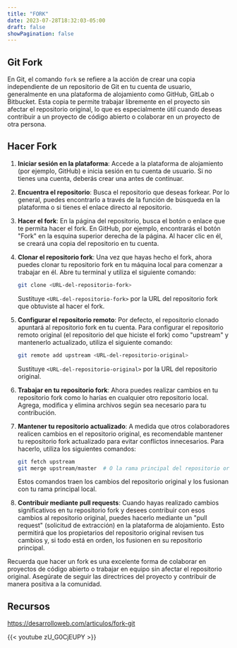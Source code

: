 ```yaml
---
title: "FORK"
date: 2023-07-28T18:32:03-05:00
draft: false
showPagination: false
---
```

## Git Fork

En Git, el comando `fork` se refiere a la acción de crear una copia independiente de un repositorio de Git en tu cuenta de usuario, generalmente en una plataforma de alojamiento como GitHub, GitLab o Bitbucket. Esta copia te permite trabajar libremente en el proyecto sin afectar el repositorio original, lo que es especialmente útil cuando deseas contribuir a un proyecto de código abierto o colaborar en un proyecto de otra persona.

## Hacer Fork

1. **Iniciar sesión en la plataforma**: Accede a la plataforma de alojamiento (por ejemplo, GitHub) e inicia sesión en tu cuenta de usuario. Si no tienes una cuenta, deberás crear una antes de continuar.

2. **Encuentra el repositorio**: Busca el repositorio que deseas forkear. Por lo general, puedes encontrarlo a través de la función de búsqueda en la plataforma o si tienes el enlace directo al repositorio.

3. **Hacer el fork**: En la página del repositorio, busca el botón o enlace que te permita hacer el fork. En GitHub, por ejemplo, encontrarás el botón "Fork" en la esquina superior derecha de la página. Al hacer clic en él, se creará una copia del repositorio en tu cuenta.

4. **Clonar el repositorio fork**: Una vez que hayas hecho el fork, ahora puedes clonar tu repositorio fork en tu máquina local para comenzar a trabajar en él. Abre tu terminal y utiliza el siguiente comando:

   ```bash
   git clone <URL-del-repositorio-fork>
   ```

   Sustituye `<URL-del-repositorio-fork>` por la URL del repositorio fork que obtuviste al hacer el fork.

5. **Configurar el repositorio remoto**: Por defecto, el repositorio clonado apuntará al repositorio fork en tu cuenta. Para configurar el repositorio remoto original (el repositorio del que hiciste el fork) como "upstream" y mantenerlo actualizado, utiliza el siguiente comando:

   ```bash
   git remote add upstream <URL-del-repositorio-original>
   ```

   Sustituye `<URL-del-repositorio-original>` por la URL del repositorio original.

6. **Trabajar en tu repositorio fork**: Ahora puedes realizar cambios en tu repositorio fork como lo harías en cualquier otro repositorio local. Agrega, modifica y elimina archivos según sea necesario para tu contribución.

7. **Mantener tu repositorio actualizado**: A medida que otros colaboradores realicen cambios en el repositorio original, es recomendable mantener tu repositorio fork actualizado para evitar conflictos innecesarios. Para hacerlo, utiliza los siguientes comandos:

   ```bash
   git fetch upstream
   git merge upstream/master  # O la rama principal del repositorio original
   ```

   Estos comandos traen los cambios del repositorio original y los fusionan con tu rama principal local.

8. **Contribuir mediante pull requests**: Cuando hayas realizado cambios significativos en tu repositorio fork y desees contribuir con esos cambios al repositorio original, puedes hacerlo mediante un "pull request" (solicitud de extracción) en la plataforma de alojamiento. Esto permitirá que los propietarios del repositorio original revisen tus cambios y, si todo está en orden, los fusionen en su repositorio principal.

Recuerda que hacer un fork es una excelente forma de colaborar en proyectos de código abierto o trabajar en equipo sin afectar el repositorio original. Asegúrate de seguir las directrices del proyecto y contribuir de manera positiva a la comunidad.

## Recursos

https://desarrolloweb.com/articulos/fork-git

{{< youtube zU_G0CjEUPY >}}